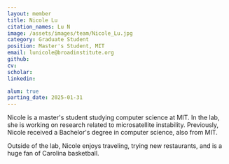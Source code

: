 ```yaml
---
layout: member
title: Nicole Lu
citation_names: Lu N
image: /assets/images/team/Nicole_Lu.jpg
category: Graduate Student
position: Master's Student, MIT
email: lunicole@broadinstitute.org
github: 
cv:
scholar: 
linkedin: 

alum: true
parting_date: 2025-01-31
---
```


Nicole is a master's student studying computer science at MIT. In the lab, she is working on research related to microsatellite instability. Previously, Nicole received a Bachelor's degree in computer science, also from MIT. 

Outside of the lab, Nicole enjoys traveling, trying new restaurants, and is a huge fan of Carolina basketball.
